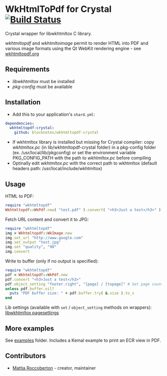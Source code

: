 # WkHtmlToPdf for Crystal [![Build Status](https://travis-ci.org/blocknotes/wkhtmltopdf-crystal.svg)](https://travis-ci.org/blocknotes/wkhtmltopdf-crystal)

Crystal wrapper for libwkhtmltox C library.

*wkhtmltopdf* and *wkhtmltoimage* permit to render HTML into PDF and various image formats using the Qt WebKit rendering engine - see [wkhtmltopdf.org](http://wkhtmltopdf.org)

## Requirements

- *libwkhtmltox* must be installed
- *pkg-config* must be available

## Installation

- Add this to your application's `shard.yml`:

```yml
dependencies:
  wkhtmltopdf-crystal:
    github: blocknotes/wkhtmltopdf-crystal
```

- If wkhtmltox library is installed but missing for Crystal compiler: copy *wkhtmltox.pc* (in lib/wkhtmltopdf-crystal folder) in a pkg-config folder (ex. /usr/local/lib/pkgconfig) or set the environment variable PKG_CONFIG_PATH with the path to *wkhtmltox.pc* before compiling
- Optinally edit *wkhtmltox.pc* with the correct path to wkhtmltox (default headers path: /usr/local/include/wkhtmltox)

## Usage

HTML to PDF:

```ruby
require "wkhtmltopdf"
Wkhtmltopdf::WkPdf.new( "test.pdf" ).convert( "<h3>Just a test</h3>" )
```

Fetch URL content and convert it to JPG:

```ruby
require "wkhtmltopdf"
img = Wkhtmltopdf::WkImage.new
img.set_url "http://www.google.com"
img.set_output "test.jpg"
img.set "quality", "90"
img.convert
```

Write to buffer (only if no output is specified):

```ruby
require "wkhtmltopdf"
pdf = Wkhtmltopdf::WkPdf.new
pdf.convert "<h3>Just a test</h3>"
pdf.object_setting "footer.right", "[page] / [topage]" # Set page counter on footer
unless pdf.buffer.nil?
  puts "PDF buffer size: " + pdf.buffer.try( &.size ).to_s
end
```

Lib settings (available with `set` / `object_setting` methods on wrappers): [libwkhtmltox pagesettings](http://wkhtmltopdf.org/libwkhtmltox/pagesettings.html)

## More examples

See [examples](https://github.com/blocknotes/wkhtmltopdf-crystal/tree/master/examples) folder. Includes a Kemal example to print an ECR view in PDF.

## Contributors

- [Mattia Roccoberton](http://blocknot.es) - creator, maintainer
